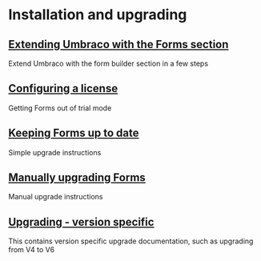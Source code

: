 # Installation and upgrading

## [Extending Umbraco with the Forms section](Install)
Extend Umbraco with the form builder section in a few steps  

## [Configuring a license](../../The-Licensing-model)
Getting Forms out of trial mode

## [Keeping Forms up to date](Upgrade.md)
Simple upgrade instructions

## [Manually upgrading Forms](ManualUpgrade.md)
Manual upgrade instructions

## [Upgrading - version specific](Version-Specific.md)
This contains version specific upgrade documentation, such as upgrading from V4 to V6
